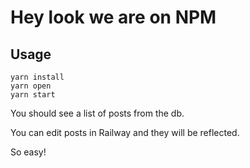 # Hey look we are on NPM

## Usage

```
yarn install
yarn open
yarn start
```

You should see a list of posts from the db.

You can edit posts in Railway and they will be reflected.

So easy!
